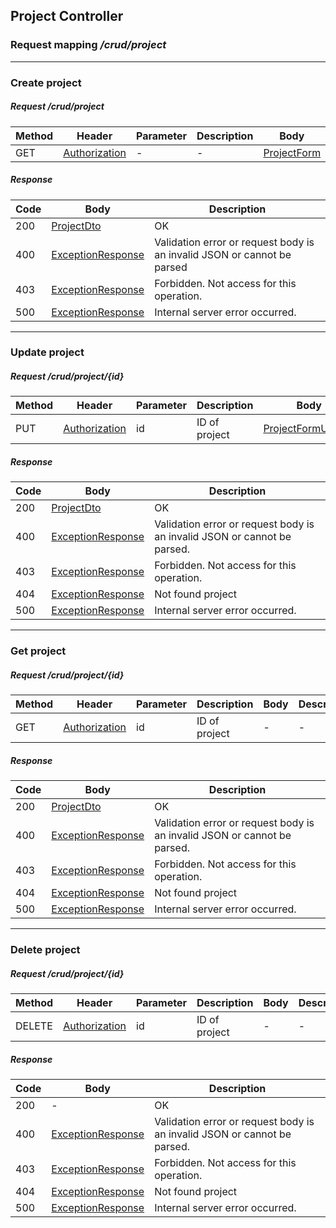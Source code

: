 ## Project Controller
### Request mapping <em>/crud/project</em>

___
### Create project
##### Request /crud/project
Method | Header | Parameter | Description | Body | Description
------------ | -------------  | ------------- | ------------- | ------------- | -------------
GET | [Authorization](../../model/user/AuthenticationUser.md) | - | - | [ProjectForm](../../model/project/ProjectForm.md) | - 

##### Response
Code | Body | Description
------------ | ------------- | -------------
200 | [ProjectDto](../../model/project/ProjectDto.md) | OK
400 | [ExceptionResponse](../../model/ExceptionResponse.md) | Validation error or request body is an invalid JSON or cannot be parsed
403 | [ExceptionResponse](../../model/ExceptionResponse.md) | Forbidden. Not access for this operation.
500 | [ExceptionResponse](../../model/ExceptionResponse.md) | Internal server error occurred.

___
### Update project
##### Request /crud/project/{id}
Method | Header | Parameter | Description | Body | Description
------------ | -------------  | ------------- | ------------- | ------------- | -------------
PUT | [Authorization](../../model/user/AuthenticationUser.md) | id | ID of project | [ProjectFormUpdate](../../model/project/ProjectFormUpdate.md) | -

##### Response
Code | Body | Description
------------ | ------------- | -------------
200 | [ProjectDto](../../model/project/ProjectDto.md) | OK
400 | [ExceptionResponse](../../model/ExceptionResponse.md) | Validation error or request body is an invalid JSON or cannot be parsed.
403 | [ExceptionResponse](../../model/ExceptionResponse.md) | Forbidden. Not access for this operation.
404 | [ExceptionResponse](../../model/ExceptionResponse.md) | Not found project
500 | [ExceptionResponse](../../model/ExceptionResponse.md) | Internal server error occurred.

___
### Get project
##### Request /crud/project/{id}
Method | Header | Parameter | Description | Body | Description
------------ | -------------  | ------------- | ------------- | ------------- | -------------
GET | [Authorization](../../model/user/AuthenticationUser.md) | id | ID of project | - | -

##### Response
Code | Body | Description
------------ | ------------- | -------------
200 | [ProjectDto](../../model/project/ProjectDto.md) | OK
400 | [ExceptionResponse](../../model/ExceptionResponse.md) | Validation error or request body is an invalid JSON or cannot be parsed.
403 | [ExceptionResponse](../../model/ExceptionResponse.md) | Forbidden. Not access for this operation.
404 | [ExceptionResponse](../../model/ExceptionResponse.md) | Not found project
500 | [ExceptionResponse](../../model/ExceptionResponse.md) | Internal server error occurred.

___
### Delete project
##### Request /crud/project/{id}
Method | Header | Parameter | Description | Body | Description
------------ | -------------  | ------------- | ------------- | ------------- | -------------
DELETE | [Authorization](../../model/user/AuthenticationUser.md) | id | ID of project | - | -

##### Response
Code | Body | Description
------------ | ------------- | -------------
200 | - | OK
400 | [ExceptionResponse](../../model/ExceptionResponse.md) | Validation error or request body is an invalid JSON or cannot be parsed.
403 | [ExceptionResponse](../../model/ExceptionResponse.md) | Forbidden. Not access for this operation.
404 | [ExceptionResponse](../../model/ExceptionResponse.md) | Not found project
500 | [ExceptionResponse](../../model/ExceptionResponse.md) | Internal server error occurred.